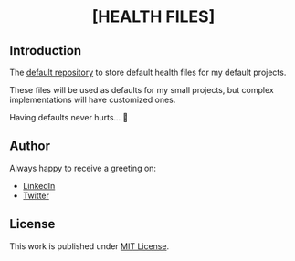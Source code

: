 <div align=center>

# [HEALTH FILES]

</div>

## Introduction

The [default repository](https://docs.github.com/en/communities/setting-up-your-project-for-healthy-contributions/creating-a-default-community-health-file) to store default health files for my default projects.

These files will be used as defaults for my small projects, but complex implementations will have customized ones.

Having defaults never hurts... :nail_care:

## Author

Always happy to receive a greeting on:

- [LinkedIn](https://www.linkedin.com/in/cristian-marcelo-de-picciotto/) 
- [Twitter](https://twitter.com/___d3p1)


## License

This work is published under [MIT License](license).

